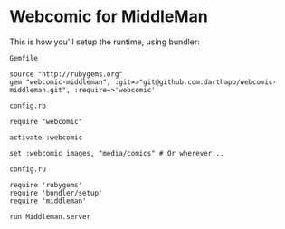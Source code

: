 # Webcomic for MiddleMan

This is how you'll setup the runtime, using bundler:

`Gemfile`

    source "http://rubygems.org"
    gem "webcomic-middleman", :git=>"git@github.com:darthapo/webcomic-middleman.git", :require=>'webcomic'


`config.rb`

    require "webcomic"

    activate :webcomic

    set :webcomic_images, "media/comics" # Or wherever...


`config.ru`

    require 'rubygems'
    require 'bundler/setup'
    require 'middleman'

    run Middleman.server